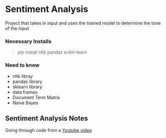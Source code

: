 # Sentiment Analysis
Project that takes in input and uses the trained model to determine the tone of the input

### Necessary Installs
> pip install nltk pandas scikit-learn

### Need to know
- nltk libray
- pandas library
- sklearn library
- data frames
- Document Term Matrix
- Naive Bayes

## Sentiment Analysis Notes
Going through code from a [Youtube video](https://www.youtube.com/watch?v=HIvQWdqvl7o)
